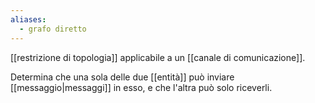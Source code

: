 ```yaml
---
aliases:
  - grafo diretto
---
```


[[restrizione di topologia]] applicabile a un [[canale di comunicazione]].

Determina che una sola delle due [[entità]] può inviare [[messaggio|messaggi]] in esso, e che l'altra può solo riceverli.
